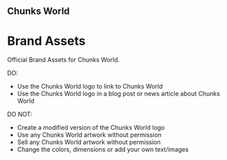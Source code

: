 ## Chunks World
# Brand Assets

Official Brand Assets for Chunks World.

DO:
- Use the Chunks World logo to link to Chunks World
- Use the Chunks World logo in a blog post or news article about Chunks World

DO NOT:
- Create a modified version of the Chunks World logo
- Use any Chunks World artwork without permission
- Sell any Chunks World artwork without permission
- Change the colors, dimensions or add your own text/images
